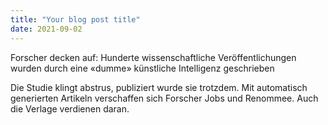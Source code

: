 ```yaml
---
title: "Your blog post title"
date: 2021-09-02
---
```


Forscher decken auf: Hunderte wissenschaftliche Veröffentlichungen wurden durch eine «dumme» künstliche Intelligenz geschrieben

Die Studie klingt abstrus, publiziert wurde sie trotzdem. Mit automatisch generierten Artikeln verschaffen sich Forscher Jobs und Renommee. Auch die Verlage verdienen daran.
